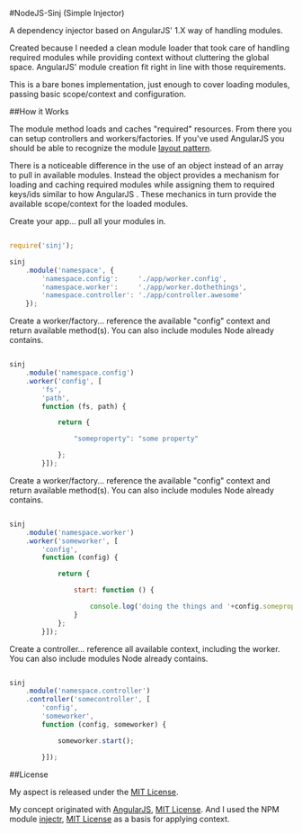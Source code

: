 #NodeJS-Sinj (Simple Injector)

A dependency injector based on AngularJS' 1.X way of handling modules.

Created because I needed a clean module loader that took care of handling required
modules while providing context without cluttering the global space. AngularJS' module
creation fit right in line with those requirements.

This is a bare bones implementation, just enough to cover loading modules, passing
basic scope/context and configuration.



##How it Works

The module method loads and caches "required" resources.
From there you can setup controllers and workers/factories. If
you've used AngularJS you should be able to recognize the module [layout pattern](https://docs.angularjs.org/api/ng/function/angular.module).

There is a noticeable difference in the use of an object instead of an array to
pull in available modules. Instead the object provides a mechanism for loading and caching
required modules while assigning them to required keys/ids similar to how AngularJS . These mechanics in turn provide
the available scope/context for the loaded modules.

Create your app... pull all your modules in.

```javascript

require('sinj');

sinj
    .module('namespace', {
        'namespace.config':     './app/worker.config',
        'namespace.worker':     './app/worker.dothethings',
        'namespace.controller': './app/controller.awesome'
    });
```

Create a worker/factory... reference the available "config" context and
return available method(s). You can also include modules Node already contains.

```javascript

sinj
    .module('namespace.config')
    .worker('config', [
        'fs',
        'path',
        function (fs, path) {

            return {

                "someproperty": "some property"

            };
        }]);
```


Create a worker/factory... reference the available "config" context and
return available method(s). You can also include modules Node already contains.

```javascript

sinj
    .module('namespace.worker')
    .worker('someworker', [
        'config',
        function (config) {

            return {

                start: function () {

                    console.log('doing the things and '+config.someproperty);
                }
            };
        }]);
```

Create a controller... reference all available context, including the worker.
You can also include modules Node already contains.

```javascript

sinj
    .module('namespace.controller')
    .controller('somecontroller', [
        'config',
        'someworker',
        function (config, someworker) {

            someworker.start();

        }]);
```



##License

My aspect is released under the [MIT License](http://en.wikipedia.org/wiki/MIT_License).

My concept originated with [AngularJS](https://angularjs.org/), [MIT License](http://en.wikipedia.org/wiki/MIT_License).
And I used the NPM module [injectr](https://github.com/nathanmacinnes/injectr), [MIT License](http://opensource.org/licenses/MIT)
as a basis for applying context.